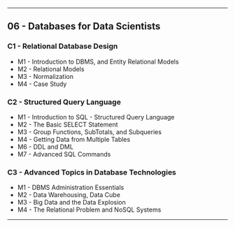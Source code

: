 
---

## 06 - Databases for Data Scientists

### C1 - Relational Database Design

- M1 - Introduction to DBMS, and Entity Relational Models
- M2 - Relational Models
- M3 - Normalization
- M4 - Case Study

### C2 - Structured Query Language

- M1 - Introduction to SQL - Structured Query Language
- M2 - The Basic SELECT Statement
- M3 - Group Functions, SubTotals, and Subqueries
- M4 - Getting Data from Multiple Tables
- M6 - DDL and DML
- M7 - Advanced SQL Commands

### C3 - Advanced Topics in Database Technologies

- M1 - DBMS Administration Essentials
- M2 - Data Warehousing, Data Cube
- M3 - Big Data and the Data Explosion
- M4 - The Relational Problem and NoSQL Systems

---
